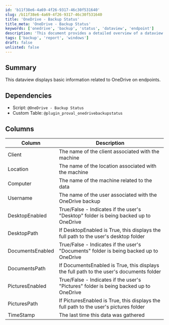 ```yaml
---
id: 'b11f38e6-4a69-4f26-9317-46c30f531640'
slug: /b11f38e6-4a69-4f26-9317-46c30f531640
title: 'OneDrive - Backup Status'
title_meta: 'OneDrive - Backup Status'
keywords: ['onedrive', 'backup', 'status', 'dataview', 'endpoint']
description: 'This document provides a detailed overview of a dataview that displays essential information related to OneDrive backups on endpoints, including dependencies, columns, and their descriptions.'
tags: ['backup', 'report', 'windows']
draft: false
unlisted: false
---
```


## Summary

This dataview displays basic information related to OneDrive on endpoints.

## Dependencies

- Script: `@OneDrive - Backup Status`
- Custom Table: `@plugin_proval_onedrivebackupstatus`

## Columns

| Column            | Description                                                                                          |
|-------------------|------------------------------------------------------------------------------------------------------|
| Client            | The name of the client associated with the machine                                                  |
| Location          | The name of the location associated with the machine                                                |
| Computer          | The name of the machine related to the data                                                         |
| Username          | The name of the user associated with the OneDrive backup                                            |
| DesktopEnabled     | True/False - Indicates if the user's "Desktop" folder is being backed up to OneDrive               |
| DesktopPath       | If DesktopEnabled is True, this displays the full path to the user's desktop folder                 |
| DocumentsEnabled   | True/False - Indicates if the user's "Documents" folder is being backed up to OneDrive             |
| DocumentsPath     | If DocumentsEnabled is True, this displays the full path to the user's documents folder             |
| PicturesEnabled    | True/False - Indicates if the user's "Pictures" folder is being backed up to OneDrive              |
| PicturesPath      | If PicturesEnabled is True, this displays the full path to the user's pictures folder               |
| TimeStamp         | The last time this data was gathered                                                                  |


